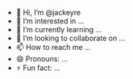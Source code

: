 - 👋 Hi, I’m @jackeyre
- 👀 I’m interested in ...
- 🌱 I’m currently learning ...
- 💞️ I’m looking to collaborate on ...
- 📫 How to reach me ...
- 😄 Pronouns: ...
- ⚡ Fun fact: ...

<!---
jackeyre/jackeyre is a ✨ special ✨ repository because its `README.md` (this file) appears on your GitHub profile.
You can click the Preview link to take a look at your changes.
--->
